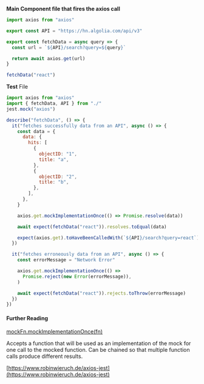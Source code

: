 **Main Component file that fires the axios call**

```js
import axios from "axios"

export const API = "https://hn.algolia.com/api/v3"

export const fetchData = async query => {
  const url = `${API}/search?query=${query}`

  return await axios.get(url)
}

fetchData("react")
```

**Test** File

```js
import axios from "axios"
import { fetchData, API } from "./"
jest.mock("axios")

describe("fetchData", () => {
  it("fetches successfully data from an API", async () => {
    const data = {
      data: {
        hits: [
          {
            objectID: "1",
            title: "a",
          },
          {
            objectID: "2",
            title: "b",
          },
        ],
      },
    }

    axios.get.mockImplementationOnce(() => Promise.resolve(data))

    await expect(fetchData("react")).resolves.toEqual(data)

    expect(axios.get).toHaveBeenCalledWith(`${API}/search?query=react`)
  })

  it("fetches erroneously data from an API", async () => {
    const errorMessage = "Network Error"

    axios.get.mockImplementationOnce(() =>
      Promise.reject(new Error(errorMessage)),
    )

    await expect(fetchData("react")).rejects.toThrow(errorMessage)
  })
})
```

#### Further Reading

[mockFn.mockImplementationOnce(fn)](https://jestjs.io/docs/en/mock-function-api.html#mockfnmockimplementationoncefn)

Accepts a function that will be used as an implementation of the mock for one call to the mocked function. Can be chained so that multiple function calls produce different results.

[https://www.robinwieruch.de/axios-jest](https://www.robinwieruch.de/axios-jest)
